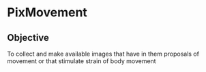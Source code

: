 PixMovement 
======
Objective
----
To collect and make available images that have in them proposals of movement or that stimulate strain of body movement
